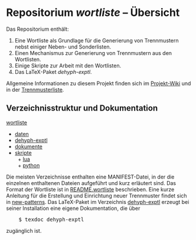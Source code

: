 # Repositorium *wortliste* – Übersicht

<!-- Diese Datei kann mit 

       $ pandoc -t html5 -so index.html index.md

 nach HTML konvertiert werden.-->

Das Repositorium enthält:  

1. Eine Wortliste als Grundlage für die Generierung von Trennmustern nebst 
   einiger Neben- und Sonderlisten.  
2. Einen Mechanismus zur Generierung von Trennmustern aus den Wortlisten.  
3. Einige Skripte zur Arbeit mit den Wortlisten.  
4. Das LaTeX-Paket *dehyph-exptl*.  

Allgemeine Informationen zu diesem Projekt finden sich im [Projekt-Wiki] und in
der [Trennmusterliste]. 

## Verzeichnisstruktur und Dokumentation
  
 [wortliste]  
  + [daten]  
  + [dehyph-exptl]  
  + [dokumente]  
  + [skripte]  
  &nbsp;&nbsp;+ [lua]  
  &nbsp;&nbsp;+ [python]  

Die meisten Verzeichnisse enthalten eine MANIFEST-Datei, in der die einzelnen
enthaltenen Dateien aufgeführt und kurz erläutert sind. Das Format der
Wortliste ist in [README.wortliste] beschrieben. Eine kurze Anleitung für
die Erstellung und Einrichtung neuer Trennmuster findet sich in
[new-patterns]. Das LaTeX-Paket im Verzeichnis [dehyph-exptl] erzeugt bei
seiner Installation eine eigene Dokumentation, die über

<pre>
    $ texdoc dehyph-exptl
</pre>

zugänglich ist.


[projekt-wiki]: http://projekte.dante.de/Trennmuster
[trennmusterliste]: https://lists.dante.de/mailman/listinfo/trennmuster
[wortliste]: ../
[daten]: ../daten
[dehyph-exptl]: ../dehyph-exptl/
[dokumente]: ../dokumente
[skripte]: ../skripte
[python]: ../skripte/python
[lua]: ../skripte/lua
[README.wortliste]: README.wortliste
[new-patterns]: new-patterns
[dehyph-exptl]: ../dehyph-exptl/
